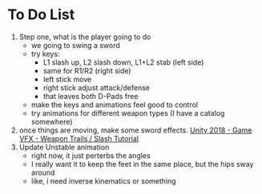 # To Do List

1. Step one, what is the player going to do
    * we going to swing a sword
    * try keys:
        * L1 slash up, L2 slash down, L1+L2 stab (left side)
        * same for R1/R2 (right side)
        * left stick move
        * right stick adjust attack/defense
        * that leaves both D-Pads free
    * make the keys and animations feel good to control
    * try animations for different weapon types (I have a catalog somewhere)
1. once things are moving, make some sword effects. [Unity 2018 - Game VFX - Weapon Trails / Slash Tutorial
](https://www.youtube.com/watch?v=c8hijUge7IY)
1. Update Unstable animation
    * right now, it just perterbs the angles
    * I really want it to keep the feet in the same place, but the hips sway around
    * like, i need inverse kinematics or something